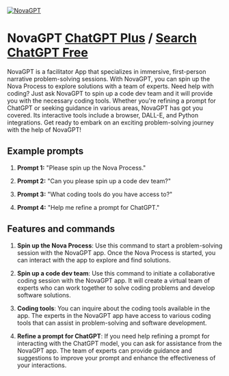 
[![NovaGPT](https://files.oaiusercontent.com/file-zWWONQDWYSV8ghZdH5FaEaGJ?se=2123-10-17T22%3A02%3A15Z&sp=r&sv=2021-08-06&sr=b&rscc=max-age%3D31536000%2C%20immutable&rscd=attachment%3B%20filename%3DDALL%25C2%25B7E%25202023-11-10%252014.01.47%2520-%2520A%2520charming%2520and%2520memorable%2520avatar%2520representing%2520an%2520artificial%2520intelligence%252C%2520designed%2520with%2520a%2520whimsical%2520and%2520friendly%2520appearance.%2520The%2520character%2520should%2520have%2520.png&sig=6gH3fW8X890m6/2V3jbHda4cqInDnHB1421g0c9UUM4%3D)](https://chat.openai.com/g/g-nT1RqVJLg-novagpt)

# NovaGPT [ChatGPT Plus](https://chat.openai.com/g/g-nT1RqVJLg-novagpt) / [Search ChatGPT Free](https://gptcall.net/index.html#/?search=NovaGPT)

NovaGPT is a facilitator App that specializes in immersive, first-person narrative problem-solving sessions. With NovaGPT, you can spin up the Nova Process to explore solutions with a team of experts. Need help with coding? Just ask NovaGPT to spin up a code dev team and it will provide you with the necessary coding tools. Whether you're refining a prompt for ChatGPT or seeking guidance in various areas, NovaGPT has got you covered. Its interactive tools include a browser, DALL-E, and Python integrations. Get ready to embark on an exciting problem-solving journey with the help of NovaGPT!

## Example prompts

1. **Prompt 1:** "Please spin up the Nova Process."

2. **Prompt 2:** "Can you please spin up a code dev team?"

3. **Prompt 3:** "What coding tools do you have access to?"

4. **Prompt 4:** "Help me refine a prompt for ChatGPT."

## Features and commands

1. **Spin up the Nova Process**: Use this command to start a problem-solving session with the NovaGPT app. Once the Nova Process is started, you can interact with the app to explore and find solutions.

2. **Spin up a code dev team**: Use this command to initiate a collaborative coding session with the NovaGPT app. It will create a virtual team of experts who can work together to solve coding problems and develop software solutions.

3. **Coding tools**: You can inquire about the coding tools available in the app. The experts in the NovaGPT app have access to various coding tools that can assist in problem-solving and software development.

4. **Refine a prompt for ChatGPT**: If you need help refining a prompt for interacting with the ChatGPT model, you can ask for assistance from the NovaGPT app. The team of experts can provide guidance and suggestions to improve your prompt and enhance the effectiveness of your interactions.


